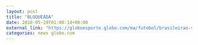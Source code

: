 ```yaml
---
layout: post
title: "BLOQUEADA"
date: 2018-05-29T01:00:14+00:00
external_link: "https://globoesporte.globo.com/ma/futebol/brasileirao-serie-b/jogo/28-05-2018/sampaio-correia-ponte-preta.ghtml"
categories: news globo.com
---
```

